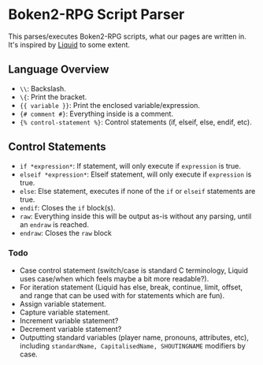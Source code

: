 # Boken2-RPG Script Parser

This parses/executes Boken2-RPG scripts, what our pages are written in. It's inspired by [Liquid](https://shopify.github.io/liquid/) to some extent.

## Language Overview

- `\\`: Backslash.
- `\{`: Print the bracket.
- `{{ variable }}`: Print the enclosed variable/expression.
- `{# comment #}`: Everything inside is a comment.
- `{% control-statement %}`: Control statements (if, elseif, else, endif, etc).

## Control Statements

- `if *expression*`: If statement, will only execute if `expression` is true.
- `elseif *expression*`: Elseif statement, will only execute if `expression` is true.
- `else`: Else statement, executes if none of the `if` or `elseif` statements are true.
- `endif`: Closes the `if` block(s).
- `raw`: Everything inside this will be output as-is without any parsing, until an `endraw` is reached.
- `endraw`: Closes the `raw` block


### Todo

- Case control statement (switch/case is standard C terminology, Liquid uses case/when which feels maybe a bit more readable?).
- For iteration statement (Liquid has else, break, continue, limit, offset, and range that can be used with for statements which are fun).
- Assign variable statement.
- Capture variable statement.
- Increment variable statement?
- Decrement variable statement?
- Outputting standard variables (player name, pronouns, attributes, etc), including `standardName, CapitalisedName, SHOUTINGNAME` modifiers by case.
